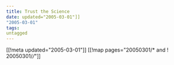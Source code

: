 ```yaml
---
title: Trust the Science
date: updated="2005-03-01"]]
"2005-03-01"
tags:
untagged
---
```

[[!meta updated="2005-03-01"]]
[[!map pages="20050301/* and ! 20050301/*/*"]]
